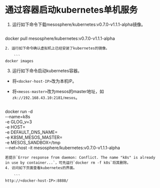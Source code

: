 # 通过容器启动kubernetes单机服务
1. 运行如下命令下载mesosphere/kubernetes:v0.7.0-v1.1.1-alpha镜像。

	```
docker pull mesosphere/kubernetes:v0.7.0-v1.1.1-alpha
```
2. 运行如下命令确认虚拟机上已经安装了kubernetes的镜像。

	```
docker images
```
3. 运行如下命令启动kubernetes容器。  
 - 将`<docker-host-IP>`改为本机IP。  
 - 将`<mesos-master>`改为mesos的master地址，如`zk://192.168.43.10:2181/mesos`。

	```
docker run -d \
  --name=k8s \
  -e GLOG_v=3 \
  -e HOST=<docker-host-IP> \
  -e DEFAULT_DNS_NAME=<docker-host-IP> \
  -e K8SM_MESOS_MASTER=<mesos-master> \
  -e MESOS_SANDBOX=/tmp \
  --net=host -it mesosphere/kubernetes:v0.7.0-v1.1.1-alpha
```
若提示`Error response from daemon: Conflict. The name "k8s" is already in use by container...`，可先运行`docker rm -f k8s`将其删除。
4. 访问如下页面查看kubernetes的界面。

	```
http://<docker-host-IP>:8888/
```